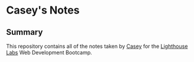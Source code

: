 # Casey's Notes

## Summary
This repository contains all of the notes taken by [Casey](https://github.com/caseyjoy) for the [Lighthouse Labs](https://www.lighthouselabs.ca/) Web Development Bootcamp.

